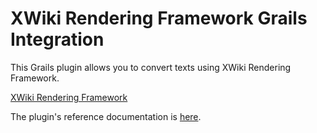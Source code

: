 # XWiki Rendering Framework Grails Integration #

This Grails plugin allows you to convert texts using XWiki Rendering Framework.

[XWiki Rendering Framework](http://rendering.xwiki.org/xwiki/bin/view/Main/WebHome)

The plugin's reference documentation is [here](http://literalice.github.com/grails-xwiki-rendering/).

